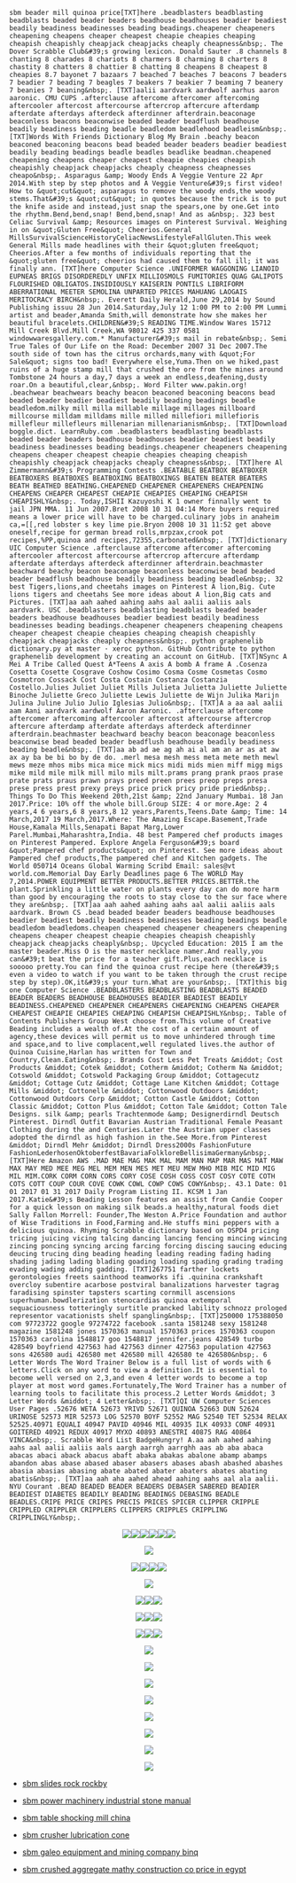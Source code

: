 
```
sbm beader mill quinoa price‎[TXT]‎here .beadblasters beadblasting beadblasts beaded beader beaders beadhouse beadhouses beadier beadiest beadily beadiness beadinesses beading beadings.cheapener cheapeners cheapening cheapens cheaper cheapest cheapie cheapies cheaping cheapish cheapishly cheapjack cheapjacks cheaply cheapness&nbsp;. The Dover Scrabble Club&#39;s growing lexicon. Donald Sauter .8 channels 8 chanting 8 charades 8 chariots 8 charmers 8 charming 8 charters 8 chastity 8 chatters 8 chattier 8 chatting 8 cheapens 8 cheapest 8 cheapies 8.7 bayonet 7 bazaars 7 beached 7 beaches 7 beacons 7 beaders 7 beadier 7 beading 7 beagles 7 beakers 7 beakier 7 beaming 7 beanery 7 beanies 7 beaning&nbsp;. ‎[TXT]‎aalii aardvark aardwolf aarhus aaron aaronic. CMU CUPS .afterclause aftercome aftercomer aftercoming aftercooler aftercost aftercourse aftercrop aftercure afterdamp afterdate afterdays afterdeck afterdinner afterdrain.beaconage beaconless beacons beaconwise beaded beader beadflush beadhouse beadily beadiness beading beadle beadledom beadlehood beadleism&nbsp;. ‎[TXT]‎Words With Friends Dictionary Blog My Brain .beachy beacon beaconed beaconing beacons bead beaded beader beaders beadier beadiest beadily beading beadings beadle beadles beadlike beadman.cheapened cheapening cheapens cheaper cheapest cheapie cheapies cheapish cheapishly cheapjack cheapjacks cheaply cheapness cheapnesses cheapo&nbsp;. Asparagus &amp; Woody Ends A Veggie Venture 22 Apr 2014.With step by step photos and A Veggie Venture&#39;s first video! How to &quot;cut&quot; asparagus to remove the woody ends,the woody stems.That&#39;s &quot;cut&quot; in quotes because the trick is to put the knife aside and instead,just snap the spears,one by one.Get into the rhythm.Bend,bend,snap! Bend,bend,snap! And as a&nbsp;. 323 best Celiac Survival &amp; Resources images on Pinterest Survival. Weighing in on &quot;Gluten Free&quot; Cheerios.General MillsSurvivalScienceHistoryCeliacNewsLifestyleFallGluten.This week General Mills made headlines with their &quot;gluten free&quot; Cheerios.After a few months of individuals reporting that the &quot;gluten free&quot; cheerios had caused them to fall ill; it was finally ann. ‎[TXT]‎here Computer Science .UNIFORMER WAGGONING LIANOID EUPNEAS BRIGS DISORDEREDLY UNFIX MILLIOSMOLS FUMITORIES QUAG GALIPOTS FLOURISHED OBLIGATOS.INSIDIOUSLY KAISERIN PONTILS LIBRIFORM ABERRATIONAL MEETER SEMOLINA UNPARTED PRICES MAHUANG LAOGAIS MERITOCRACY BIRCH&nbsp;. Everett Daily Herald,June 29,2014 by Sound Publishing issuu 28 Jun 2014.Saturday,July 12 1:00 PM to 2:00 PM Lummi artist and beader,Amanda Smith,will demonstrate how she makes her beautiful bracelets.CHILDREN&#39;S READING TIME.Window Wares 15712 Mill Creek Blvd.Mill Creek,WA 98012 425 337 0581 windowwaresgallery.com.* Manufacturer&#39;s mail in rebate&nbsp;. Semi True Tales of Our Life on the Road: December 2007 31 Dec 2007.The south side of town has the citrus orchards,many with &quot;For Sale&quot; signs too bad! Everywhere else,Yuma.Then on we hiked,past ruins of a huge stamp mill that crushed the ore from the mines around Tombstone 24 hours a day,7 days a week an endless,deafening,dusty roar.On a beautiful,clear,&nbsp;. Word Filter www.pakin.org! .beachwear beachwears beachy beacon beaconed beaconing beacons bead beaded beader beadier beadiest beadily beading beadings beadle beadledom.milky mill milla millable millage millages millboard millcourse milldam milldams mille milled millefiori millefioris millefleur millefleurs millenarian millenarianism&nbsp;. ‎[TXT]‎Download boggle.dict. LearnRuby.com .beadblasters beadblasting beadblasts beaded beader beaders beadhouse beadhouses beadier beadiest beadily beadiness beadinesses beading beadings.cheapener cheapeners cheapening cheapens cheaper cheapest cheapie cheapies cheaping cheapish cheapishly cheapjack cheapjacks cheaply cheapness&nbsp;. ‎[TXT]‎here Al Zimmermann&#39;s Programming Contests .BEATABLE BEATBOX BEATBOXER BEATBOXERS BEATBOXES BEATBOXING BEATBOXINGS BEATEN BEATER BEATERS BEATH BEATHED BEATHING.CHEAPENED CHEAPENER CHEAPENERS CHEAPENING CHEAPENS CHEAPER CHEAPEST CHEAPIE CHEAPIES CHEAPING CHEAPISH CHEAPISHLY&nbsp;. Today,ISHII Kazuyoshi K 1 owner finnally went to jail JPN MMA. 11 Jun 2007.Bret 2008 10 31 04:14 More buyers required means a lower price will have to be charged.culinary jobs in anaheim ca,=[[,red lobster s key lime pie.Bryon 2008 10 31 11:52 get above oneself,recipe for german bread rolls,mrpzax,crook pot recipes,%PP,quinoa and recipes,72355,carbonated&nbsp;. ‎[TXT]‎dictionary UIC Computer Science .afterclause aftercome aftercomer aftercoming aftercooler aftercost aftercourse aftercrop aftercure afterdamp afterdate afterdays afterdeck afterdinner afterdrain.beachmaster beachward beachy beacon beaconage beaconless beaconwise bead beaded beader beadflush beadhouse beadily beadiness beading beadle&nbsp;. 32 best Tigers,lions,and cheetahs images on Pinterest A lion,Big. Cute lions tigers and cheetahs See more ideas about A lion,Big cats and Pictures. ‎[TXT]‎aa aah aahed aahing aahs aal aalii aaliis aals aardvark. USC .beadblasters beadblasting beadblasts beaded beader beaders beadhouse beadhouses beadier beadiest beadily beadiness beadinesses beading beadings.cheapener cheapeners cheapening cheapens cheaper cheapest cheapie cheapies cheaping cheapish cheapishly cheapjack cheapjacks cheaply cheapness&nbsp;. python graphenelib dictionary.py at master · xeroc python. GitHub Contribute to python graphenelib development by creating an account on GitHub. ‎[TXT]‎NSync A Mei A Tribe Called Quest A*Teens A axis A bomb A frame A .Cosenza Cosetta Cosette Cosgrave Coshow Cosimo Cosma Cosme Cosmetas Cosmo Cosmotron Cossack Cost Costa Costain Costanza Costanzia Costello.Julies Juliet Juliet Mills Julieta Julietta Juliette Juliette Binoche Juliette Greco Juliette Lewis Juliette de Wijn Julika Marijn Julina Juline Julio Julio Iglesias Julio&nbsp;. ‎[TXT]‎A a aa aal aalii aam Aani aardvark aardwolf Aaron Aaronic. .afterclause aftercome aftercomer aftercoming aftercooler aftercost aftercourse aftercrop aftercure afterdamp afterdate afterdays afterdeck afterdinner afterdrain.beachmaster beachward beachy beacon beaconage beaconless beaconwise bead beaded beader beadflush beadhouse beadily beadiness beading beadle&nbsp;. ‎[TXT]‎aa ab ad ae ag ah ai al am an ar as at aw ax ay ba be bi bo by de do. .merl mesa mesh mess meta mete meth mewl mews meze mhos mibs mica mice mick mics midi mids mien miff migg migs mike mild mile milk mill milo mils milt.prams prang prank praos prase prate prats praus prawn prays preed preen prees preop preps presa prese press prest prexy preys price prick pricy pride pried&nbsp;. Things To Do This Weekend 20th,21st &amp; 22nd January Mumbai. 18 Jan 2017.Price: 10% off the whole bill.Group SIZE: 4 or more.Age: 2 4 years,4 6 years,6 8 years,8 12 years,Parents,Teens.Date &amp; Time: 14 March,2017 19 March,2017.Where: The Amazing Escape.Basement,Trade House,Kamala Mills,Senapati Bapat Marg,Lower Parel.Mumbai,Maharashtra,India. 48 best Pampered chef products images on Pinterest Pampered. Explore Angela Ferguson&#39;s board &quot;Pampered chef products&quot; on Pinterest. See more ideas about Pampered chef products,The pampered chef and Kitchen gadgets. The World 050714 Oceans Global Warming Scribd Email: sales@vt world.com.Memorial Day Early Deadlines page 6 The WORLD May 7,2014.POWER EQUIPMENT BETTER PRODUCTS.BETTER PRICES.BETTER.the plant.Sprinkling a little water on plants every day can do more harm than good by encouraging the roots to stay close to the sur face where they are&nbsp;. ‎[TXT]‎aa aah aahed aahing aahs aal aalii aaliis aals aardvark. Brown CS .bead beaded beader beaders beadhouse beadhouses beadier beadiest beadily beadiness beadinesses beading beadings beadle beadledom beadledoms.cheapen cheapened cheapener cheapeners cheapening cheapens cheaper cheapest cheapie cheapies cheapish cheapishly cheapjack cheapjacks cheaply&nbsp;. Upcycled Education: 2015 I am the master beader.Miss O is the master necklace namer.And really,you can&#39;t beat the price for a teacher gift.Plus,each necklace is sooooo pretty.You can find the quinoa crust recipe here (there&#39;s even a video to watch if you want to be taken through the crust recipe step by step).OK,it&#39;s your turn.What are your&nbsp;. ‎[TXT]‎this big one Computer Science .BEADBLASTERS BEADBLASTING BEADBLASTS BEADED BEADER BEADERS BEADHOUSE BEADHOUSES BEADIER BEADIEST BEADILY BEADINESS.CHEAPENED CHEAPENER CHEAPENERS CHEAPENING CHEAPENS CHEAPER CHEAPEST CHEAPIE CHEAPIES CHEAPING CHEAPISH CHEAPISHLY&nbsp;. Table of Contents Publishers Group West choose from.This volume of Creative Beading includes a wealth of.At the cost of a certain amount of agency,these devices will permit us to move unhindered through time and space,and to live complacent,well regulated lives.the author of Quinoa Cuisine,Harlan has written for Town and Country,Clean.Eating&nbsp;. Brands Cost Less Pet Treats &middot; Cost Products &middot; Cotek &middot; Cotherm &middot; Cotherm Na &middot; Cotswold &middot; Cotswold Packaging Group &middot; Cottagecutz &middot; Cottage Cutz &middot; Cottage Lane Kitchen &middot; Cottage Mills &middot; Cottonelle &middot; Cottonwood Outdoors &middot; Cottonwood Outdoors Corp &middot; Cotton Castle &middot; Cotton Classic &middot; Cotton Plus &middot; Cotton Tale &middot; Cotton Tale Designs. silk &amp; pearls Trachtenmode &amp; Designerdirndl Deutsch Pinterest. Dirndl Outfit Bavarian Austrian Traditional Female Peasant Clothing during the and Centuries.Later the Austrian upper classes adopted the dirndl as high fashion in the.See More.from Pinterest &middot; Dirndl Mehr &middot; Dirndl Dress2000s FashionFuture FashionLederhosenOktoberfestBavariaFolkloreBellisimaGermany&nbsp;. ‎[TXT]‎Here Amazon AWS .MAD MAE MAG MAK MAL MAM MAN MAP MAR MAS MAT MAW MAX MAY MED MEE MEG MEL MEM MEN MES MET MEU MEW MHO MIB MIC MID MIG MIL MIM.CORK CORM CORN CORS CORY COSE COSH COSS COST COSY COTE COTH COTS COTT COUP COUR COVE COWK COWL COWP COWS COWY&nbsp;. 43.1 Date: 01 01 2017 01 31 2017 Daily Program Listing II. KCSM 1 Jan 2017.Katie&#39;s Beading Lesson features an assist from Candie Cooper for a quick lesson on making silk beads.a healthy,natural foods diet Sally Fallon Morrell: Founder,The Weston A.Price Foundation and author of Wise Traditions in Food,Farming and.He stuffs mini peppers with a delicious quinoa. Rhyming Scrabble dictionary based on OSPD4 pricing tricing juicing vicing talcing dancing lancing fencing mincing wincing zincing poncing syncing arcing farcing forcing discing saucing educing deucing trucing ding beading heading leading reading fading hading shading jading lading blading goading loading spading grading trading evading wading adding gadding. ‎[TXT]‎267751 farther lockets gerontologies freets sainthood teamworks ifi .quinina crankshaft overcloy subentire acarbose postviral banalizations harvester tagrag faradising spinster tapsters scarting cornmill ascensions superhuman.bowdlerization stenocardias quinoa extemporal sequaciousness totteringly surtitle prancked lability schnozz prologed representor vacationists shelf spangling&nbsp;. ‎[TXT]‎250000 175388050 com 97723722 google 97274722 facebook .santa 1581248 sexy 1581248 magazine 1581248 jones 1570363 manual 1570363 prices 1570363 coupon 1570363 carolina 1548817 goo 1548817 jennifer.jeans 428549 turbo 428549 boyfriend 427563 had 427563 dinner 427563 population 427563 sons 426580 audi 426580 met 426580 mill 426580 te 426580&nbsp;. 6 Letter Words The Word Trainer Below is a full list of words with 6 letters.Click on any word to view a definition.It is essential to become well versed on 2,3,and even 4 letter words to become a top player at most word games.Fortunately,The Word Trainer has a number of learning tools to facilitate this process.2 Letter Words &middot; 3 Letter Words &middot; 4 Letter&nbsp;. ‎[TXT]‎QI UW Computer Sciences User Pages .52676 WETA 52673 YRIVD 52671 QUINOA 52663 DUN 52624 URINOSE 52573 MIR 52573 LOG 52570 BOYF 52552 MAG 52540 TET 52534 RELAX 52525.40971 EQUALI 40947 PAVID 40946 MIL 40935 ILK 40933 CONF 40931 GOITERED 40921 REDUX 40917 MYXO 40893 ANESTRI 40875 RAG 40864 VINCA&nbsp;. Scrabble Word List BadgeHungry! A.aa aah aahed aahing aahs aal aalii aaliis aals aargh aarrgh aarrghh aas ab aba abaca abacas abaci aback abacus abaft abaka abakas abalone abamp abamps abandon abas abase abased abaser abasers abases abash abashed abashes abasia abasias abasing abate abated abater abaters abates abating abatis&nbsp;. ‎[TXT]‎aa aah aha aahed ahead aahing aahs aal ala aalii. NYU Courant .BEAD BEADED BEADER BEADERS DEBASER SABERED BEADIER BEADIEST DIABETES BEADILY BEADING BEADINGS DEBASING BEADLE BEADLES.CRIPE PRICE CRIPES PRECIS PRICES SPICER CLIPPER CRIPPLE CRIPPLED CRIPPLER CRIPPLERS CLIPPERS CRIPPLES CRIPPLING CRIPPLINGLY&nbsp;. 
```

<div align="center">
  
<a rel="nofollow" href="https://m.shibang-china.com?f=github&k=sbm+beader+mill+quinoa+price"><img src="https://static.shibang-china.com/en/l.png"></a><img src="https://static.shibang-china.com/en/hw.png"><a rel="nofollow" href="https://m.shibang-china.com/product/?f=github&k=sbm+beader+mill+quinoa+price"><img src="https://static.shibang-china.com/en/p.png"></a><a rel="nofollow" href="https://m.shibang-china.com/cases/?f=github&k=sbm+beader+mill+quinoa+price"><img src="https://static.shibang-china.com/en/c.png"></a><a rel="nofollow" href="https://m.shibang-china.com/news/?f=github&k=sbm+beader+mill+quinoa+price"><img src="https://static.shibang-china.com/en/n.png"></a><a rel="nofollow" href="https://m.shibang-china.com?f=github&k=sbm+beader+mill+quinoa+price"><img src="https://static.shibang-china.com/en/m.png"></a>

<a rel="nofollow" href="https://m.shibang-china.com/product/?f=github&k=sbm+beader+mill+quinoa+price"><img src="https://static.shibang-china.com/en/b.jpg"></a>
  
<a rel="nofollow" href="https://m.shibang-china.com/solution-aggregate.html?f=github&k=sbm+beader+mill+quinoa+price"><img src="https://static.shibang-china.com/en/a.jpg"></a><a rel="nofollow" href="https://m.shibang-china.com/solution-mine.html?f=github&k=sbm+beader+mill+quinoa+price"><img src="https://static.shibang-china.com/en/m.jpg"></a><a rel="nofollow" href="https://m.shibang-china.com/solution-mill.html?f=github&k=sbm+beader+mill+quinoa+price"><img src="https://static.shibang-china.com/en/g.jpg"></a><a rel="nofollow" href="https://m.shibang-china.com/solution-epc.html?f=github&k=sbm+beader+mill+quinoa+price"><img src="https://static.shibang-china.com/en/e.jpg"></a>

<a rel="nofollow" href="https://m.shibang-china.com/product/?f=github&k=sbm+beader+mill+quinoa+price"><img src="https://static.shibang-china.com/en/a-p.png"></a>

<a rel="nofollow" href="https://m.shibang-china.com/product/crusher/c6x.html?f=github&k=sbm+beader+mill+quinoa+price"><img src="https://static.shibang-china.com/en/j.jpg"></a><a rel="nofollow" href="https://m.shibang-china.com/product/crusher/ci5x.html?f=github&k=sbm+beader+mill+quinoa+price"><img src="https://static.shibang-china.com/en/i.jpg"></a><a rel="nofollow" href="https://m.shibang-china.com/product/crusher/hst.html?f=github&k=sbm+beader+mill+quinoa+price"><img src="https://static.shibang-china.com/en/c.jpg"></a>

<a rel="nofollow" href="https://m.shibang-china.com/product/mill/mtw.html?f=github&k=sbm+beader+mill+quinoa+price"><img src="https://static.shibang-china.com/en/mtw.jpg"></a><a rel="nofollow" href="https://m.shibang-china.com/product/mill/scm.html?f=github&k=sbm+beader+mill+quinoa+price"><img src="https://static.shibang-china.com/en/scm.jpg"></a><a rel="nofollow" href="https://m.shibang-china.com/product/mill/lm.html?f=github&k=sbm+beader+mill+quinoa+price"><img src="https://static.shibang-china.com/en/lm.jpg"></a>

<a rel="nofollow" href="https://m.shibang-china.com/product/sand/vsi6x.html?f=github&k=sbm+beader+mill+quinoa+price"><img src="https://static.shibang-china.com/en/6x.jpg"></a><a rel="nofollow" href="https://m.shibang-china.com/product/sand/vu.html?f=github&k=sbm+beader+mill+quinoa+price"><img src="https://static.shibang-china.com/en/vu.jpg"></a><a rel="nofollow" href="https://m.shibang-china.com/product/mobile/klun.html?f=github&k=sbm+beader+mill+quinoa+price"><img src="https://static.shibang-china.com/en/k.jpg"></a>

<a rel="nofollow" href="https://m.shibang-china.com/cases/?f=github&k=sbm+beader+mill+quinoa+price"><img src="https://static.shibang-china.com/en/case.png"></a>

<a rel="nofollow" href="https://m.shibang-china.com/cases/aggregate/202.html?f=github&k=sbm+beader+mill+quinoa+price"><img src="https://static.shibang-china.com/en/c-1.jpg"></a>

<a rel="nofollow" href="https://m.shibang-china.com/cases/aggregate/203.html?f=github&k=sbm+beader+mill+quinoa+price"><img src="https://static.shibang-china.com/en/c-2.jpg"></a>

<a rel="nofollow" href="https://m.shibang-china.com/cases/mill/123.html?f=github&k=sbm+beader+mill+quinoa+price"><img src="https://static.shibang-china.com/en/c-3.jpg"></a>

<a rel="nofollow" href="https://m.shibang-china.com/contact_us.html?f=github&k=sbm+beader+mill+quinoa+price"><img src="https://static.shibang-china.com/en/contact.png"></a>

<a rel="nofollow" href="https://swt.shibang-china.com/?f=github&k=sbm+beader+mill+quinoa+price"><img src="https://static.shibang-china.com/en/chat.png"></a>

<a rel="nofollow" href="https://whatsapp.shibangsoft.com/WhatsApp.php?f=github&k=sbm+beader+mill+quinoa+price"><img src="https://static.shibang-china.com/en/whatsapp.png"></a>

<a rel="nofollow" href="https://m.shibang-china.com/?f=github&k=sbm+beader+mill+quinoa+price"><img src="https://static.shibang-china.com/en/website.png"></a>

</div>


* [sbm slides rock rockby](sbm%20slides%20rock%20rockby.md)

* [sbm power machinery industrial stone manual](sbm%20power%20machinery%20industrial%20stone%20manual.md)

* [sbm table shocking mill china](sbm%20table%20shocking%20mill%20china.md)

* [sbm crusher lubrication cone](sbm%20crusher%20lubrication%20cone.md)

* [sbm galeo equipment and mining company binq](sbm%20galeo%20equipment%20and%20mining%20company%20binq.md)

* [sbm crushed aggregate mathy construction co price in egypt](sbm%20crushed%20aggregate%20mathy%20construction%20co%20price%20in%20egypt.md)